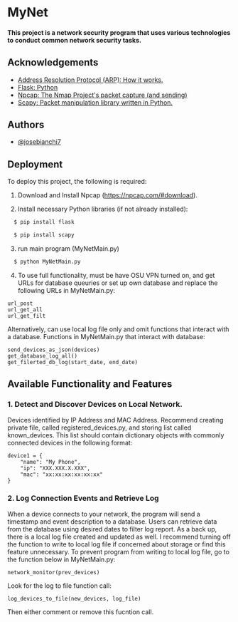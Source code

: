 
# MyNet

#### This project is a network security program that uses various technologies to conduct common network security tasks. 


## Acknowledgements

- [Address Resolution Protocol (ARP): How it works.](https://www.geeksforgeeks.org/how-address-resolution-protocol-arp-works/)
- [Flask: Python ](https://flask.palletsprojects.com/en/stable/installation/#install-flask)
- [Npcap: The Nmap Project's packet capture (and sending)](https://npcap.com/)
- [Scapy: Packet manipulation library written in Python.](https://github.com/secdev/scapy)


## Authors

- [@josebianchi7](https://github.com/josebianchi7/Portfolio)


## Deployment

To deploy this project, the following is required:

1. Download and Install Npcap (https://npcap.com/#download).

2. Install necessary Python libraries (if not already installed):

```bash
  $ pip install flask
```
```bash
  $ pip install scapy
```
3. run main program (MyNetMain.py)
```bash
  $ python MyNetMain.py
```

4. To use full functionality, must be have OSU VPN turned on, and get URLs for database queuries or set up own database and replace the following URLs in MyNetMain.py:
```
url_post
url_get_all
url_get_filt
```
Alternatively, can use local log file only and omit functions that interact with a database. Functions in MyNetMain.py that interact with database:
```
send_devices_as_json(devices)
get_database_log_all()
get_filerted_db_log(start_date, end_date)
```


## Available Functionality and Features
### 1. Detect and Discover Devices on Local Network. 
Devices identified by IP Address and MAC Address. Recommend creating private file, called registered_devices.py, and storing list called known_devices. This list should contain
dictionary objects with commonly connected devices in the following format:
```
device1 = {
    "name": "My Phone",
    "ip": "XXX.XXX.X.XXX",
    "mac": "xx:xx:xx:xx:xx:xx"
}
```

### 2. Log Connection Events and Retrieve Log
When a device connects to your network, the program will send a timestamp and event description to a database. Users can retrieve data from the database using desired dates to filter log report. As a back up, there is a local log file created and updated as well. I recommend turning off the function to write to local log file if concerned about storage or find this feature unnecessary. To prevent program from writing to local log file, go to the function below in MyNetMain.py:
```
network_monitor(prev_devices)
```
Look for the log to file function call:
```
log_devices_to_file(new_devices, log_file)
```
Then either comment or remove this fucntion call.